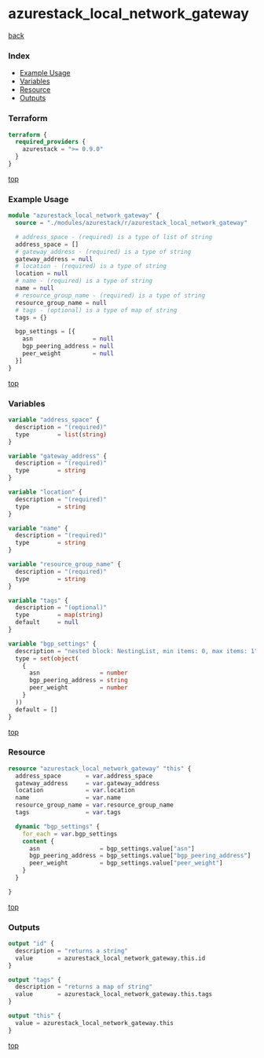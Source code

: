 # azurestack_local_network_gateway

[back](../azurestack.md)

### Index

- [Example Usage](#example-usage)
- [Variables](#variables)
- [Resource](#resource)
- [Outputs](#outputs)

### Terraform

```terraform
terraform {
  required_providers {
    azurestack = ">= 0.9.0"
  }
}
```

[top](#index)

### Example Usage

```terraform
module "azurestack_local_network_gateway" {
  source = "./modules/azurestack/r/azurestack_local_network_gateway"

  # address_space - (required) is a type of list of string
  address_space = []
  # gateway_address - (required) is a type of string
  gateway_address = null
  # location - (required) is a type of string
  location = null
  # name - (required) is a type of string
  name = null
  # resource_group_name - (required) is a type of string
  resource_group_name = null
  # tags - (optional) is a type of map of string
  tags = {}

  bgp_settings = [{
    asn                 = null
    bgp_peering_address = null
    peer_weight         = null
  }]
}
```

[top](#index)

### Variables

```terraform
variable "address_space" {
  description = "(required)"
  type        = list(string)
}

variable "gateway_address" {
  description = "(required)"
  type        = string
}

variable "location" {
  description = "(required)"
  type        = string
}

variable "name" {
  description = "(required)"
  type        = string
}

variable "resource_group_name" {
  description = "(required)"
  type        = string
}

variable "tags" {
  description = "(optional)"
  type        = map(string)
  default     = null
}

variable "bgp_settings" {
  description = "nested block: NestingList, min items: 0, max items: 1"
  type = set(object(
    {
      asn                 = number
      bgp_peering_address = string
      peer_weight         = number
    }
  ))
  default = []
}
```

[top](#index)

### Resource

```terraform
resource "azurestack_local_network_gateway" "this" {
  address_space       = var.address_space
  gateway_address     = var.gateway_address
  location            = var.location
  name                = var.name
  resource_group_name = var.resource_group_name
  tags                = var.tags

  dynamic "bgp_settings" {
    for_each = var.bgp_settings
    content {
      asn                 = bgp_settings.value["asn"]
      bgp_peering_address = bgp_settings.value["bgp_peering_address"]
      peer_weight         = bgp_settings.value["peer_weight"]
    }
  }

}
```

[top](#index)

### Outputs

```terraform
output "id" {
  description = "returns a string"
  value       = azurestack_local_network_gateway.this.id
}

output "tags" {
  description = "returns a map of string"
  value       = azurestack_local_network_gateway.this.tags
}

output "this" {
  value = azurestack_local_network_gateway.this
}
```

[top](#index)